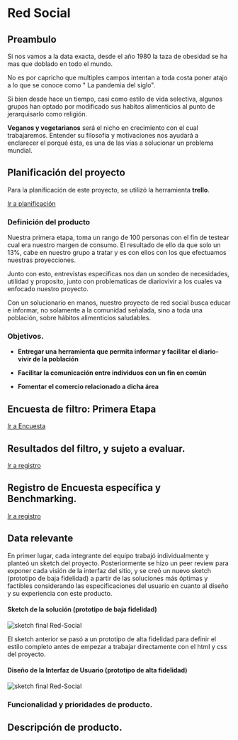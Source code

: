 # Red Social

## Preambulo

Si nos vamos a la data exacta, desde el año 1980 la taza de obesidad se ha mas que doblado en todo el mundo.

No es por capricho que multiples campos intentan a toda costa poner atajo a lo que se conoce como " La pandemia del siglo".

Si bien desde hace un tiempo, casi como estilo de vida selectiva, algunos grupos han optado por modificado sus habitos alimenticios al punto de jerarquisarlo como religión.

**Veganos y vegetarianos** será el nicho en crecimiento con el cual trabajaremos. Entender su filosofia y motivaciones nos ayudará a enclarecer el porqué ésta, es una de las vías a solucionar un problema mundial.


## Planificación del proyecto

Para la planificación de este proyecto, se utilizó la herramienta **trello**.

[Ir a planificación](https://trello.com/b/qojtUspx/red-social)

### Definición del producto

Nuestra primera etapa, toma un rango de 100 personas con el fin de testear cual era nuestro margen de consumo. El resultado de ello da que solo un 13%, cabe en nuestro grupo a tratar y es con ellos con los que efectuamos nuestras proyecciones.

Junto con esto, entrevistas especificas nos dan un sondeo de necesidades, utilidad y proposito, junto con problematicas de diariovivir a los cuales va enfocado nuestro proyecto.

Con un solucionario en manos, nuestro proyecto de red social busca educar e informar, no solamente a la comunidad señalada, sino a toda una población, sobre hábitos alimenticios saludables. 


### Objetivos.

* **Entregar una herramienta que permita informar y facilitar el diario-vivir de la población**

* **Facilitar la comunicación entre individuos con un fin en común**

* **Fomentar el comercio relacionado a dicha área**


## Encuesta de filtro: Primera Etapa

[Ir a Encuesta](https://docs.google.com/forms/d/1pAT8gG_so1w9wMd5OG0TSr3LzkTG2cfk7_r-MU1N6RU/edit#response=ACYDBNiJOnch-Ue179B3fTitdh0nuWPX0CfCjcpGsNgKmtx02tMx7gNyPvvQWA)

## Resultados del filtro, y sujeto a evaluar.

[Ir a registro](https://docs.google.com/spreadsheets/d/17VbABuryjbnrppwFQFc1cE01EfdKPc3P4dPcOUt0Yvc/edit#gid=1532792178)
 
## Registro de Encuesta específica y Benchmarking.
[Ir a registro](https://docs.google.com/document/d/1bXh9mqwgbbZfUSMwqK6qk0pUIxIT7TsHAE8-YM0OGm8/edit#)


## Data relevante

En primer lugar, cada integrante del equipo trabajó individualmente y planteó un sketch del proyecto. Posteriormente se hizo un peer review para exponer cada visión de la interfaz del sitio, y se creó un nuevo sketch (prototipo de baja fidelidad) a partir de las soluciones más óptimas y factibles considerando las especificaciones del usuario en cuanto al diseño y su experiencia con este producto.

#### Sketch de la solución (prototipo de baja fidelidad)

![sketch final Red-Social](https://user-images.githubusercontent.com/39282597/42709684-491a559a-86af-11e8-8bd3-084c50c69a6a.jpg)

El sketch anterior se pasó a un prototipo de alta fidelidad para definir el estilo completo antes de empezar a trabajar directamente con el html y css del proyecto.

#### Diseño de la Interfaz de Usuario (prototipo de alta fidelidad)


![sketch final Red-Social](https://marvelapp.com/4dgb17g/screen/45597551)

### Funcionalidad y prioridades de producto.

## Descripción de producto.












